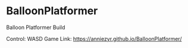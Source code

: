 # BalloonPlatformer
 Balloon Platformer Build
 
Control: WASD
Game Link: https://anniezyr.github.io/BalloonPlatformer/
